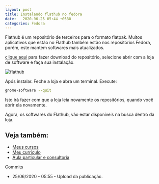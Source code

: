 ```yaml
---
layout: post
title: Instalando flathub no fedora
date:   2020-06-25 05:44 +0530
categories: Fedora
---
```


Flathub é um repositório de terceiros para o formato flatpak. Muitos aplicativos que estão no Flathub também estão nos repositórios Fedora, porém, este mantém softwares mais atualizados.

[clique aqui](https://dl.flathub.org/repo/flathub.flatpakrepo) para fazer download do repositório, selecione abrir com a loja de software e faça sua instalação.

![flathub](/images/loja.png)

Após instalar. Feche a loja e abra um terminal. Execute:

```bash
gnome-software --quit
```

Isto irá fazer com que a loja leia novamente os repositórios, quando você abrir ela novamente. 

Agora, os softwares do Flathub, vão estar disponíveis na busca dentro da loja.

## Veja também:
- [Meus cursos](https://profjulianoramos.github.io/cursos/)
- [Meu currículo](https://profjulianoramos.github.io/curriculo/)
- [Aula particular e consultoria](https://profjulianoramos.github.io/consultoria/)


Commits
- 25/06/2020 - 05:55 - Upload da publicação.
